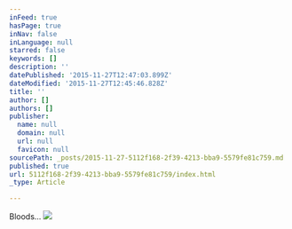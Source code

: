 ```yaml
---
inFeed: true
hasPage: true
inNav: false
inLanguage: null
starred: false
keywords: []
description: ''
datePublished: '2015-11-27T12:47:03.899Z'
dateModified: '2015-11-27T12:45:46.828Z'
title: ''
author: []
authors: []
publisher:
  name: null
  domain: null
  url: null
  favicon: null
sourcePath: _posts/2015-11-27-5112f168-2f39-4213-bba9-5579fe81c759.md
published: true
url: 5112f168-2f39-4213-bba9-5579fe81c759/index.html
_type: Article

---
```

Bloods...
![](https://the-grid-user-content.s3-us-west-2.amazonaws.com/be3fb5b3-8fbc-450a-89a5-eb59b2a2419a.jpg)